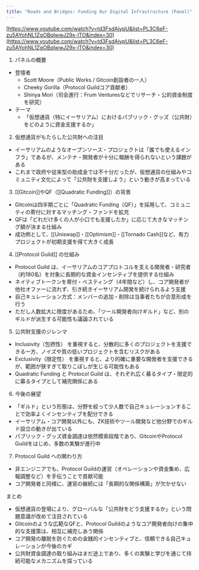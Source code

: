 ```yaml
---
title: "Roads and Bridges: Funding Our Digital Infrastructure (Panel)"
---
```


[https://www.youtube.com/watch?v=td3FsdAjypU&list=PL3C6eF-zu5AYohNL1ZgOBqlwwJ29x-lTO&index=30](https://www.youtube.com/watch?v=td3FsdAjypU&list=PL3C6eF-zu5AYohNL1ZgOBqlwwJ29x-lTO&index=30)

1. パネルの概要
- 登壇者
    - Scott Moore（Public Works / Gitcoin創設者の一人）
    - Cheeky Gorilla（Protocol Guildコア貢献者）
    - Shinya Mori（司会進行：Frum Venturesなどでリサーチ・公的資金制度を研究）
- テーマ
    - 「仮想通貨（特にイーサリアム）におけるパブリック・グッズ（公共財）をどのように資金支援するか」

2. 仮想通貨がもたらした公共財への注目
- イーサリアムのようなオープンソース・プロジェクトは「誰でも使えるインフラ」であるが、メンテナ・開発者が十分に報酬を得られないという課題がある
- これまで政府や従来型の助成金では不十分だったが、仮想通貨の仕組みやコミュニティ文化によって「公共財を支援しよう」という動きが高まっている

3. [[Gitcoin]]やQF（[[Quadratic Funding]]）の背景
- Gitcoinは四半期ごとに「Quadratic Funding（QF）」を採用して、コミュニティの寄付に対するマッチング・ファンドを拡充
- QFは「どれだけ多くの人が小口でも支援したか」に応じて大きなマッチング額が決まる仕組み
- 成功例として、[[Uniswap]]・[[Optimism]]・[[Tornado Cash]]など、有力プロジェクトが初期支援を得て大きく成長

4. [[Protocol Guild]] の仕組み
- Protocol Guild は、イーサリアムのコアプロトコルを支える開発者・研究者（約180名）を対象に長期的な資金インセンティブを提供する仕組み
- ネイティブトークンを寄付・ベスティング（4年間など）し、コア開発者が他社オファーに流れず、引き続きイーサリアム開発を続けられるよう支援
- 自己キュレーション方式：メンバーの追加・削除は当事者たちが合意形成を行う
- ただし人数拡大に限度があるため、「ツール開発者向けギルド」など、別のギルドが派生する可能性も議論されている

5. 公共財支援のジレンマ
- Inclusivity（包摂性） を重視すると、分散的に多くのプロジェクトを支援できる一方、ノイズや質の低いプロジェクトを含むリスクがある
- Exclusivity（限定性） を重視すると、より的確に重要な開発者を支援できるが、範囲が狭すぎて取りこぼしが生じる可能性もある
- Quadratic Funding と Protocol Guild は、それぞれ広く募るタイプ・限定的に募るタイプとして補完関係にある

6. 今後の展望
- 「ギルド」という形態は、分野を絞って少人数で自己キュレーションすることで効率よくインセンティブを配分できる
- イーサリアム・コア開発以外にも、ZK技術やツール開発など他分野でのギルド設立の動きが出ている
- パブリック・グッズ資金調達は依然模索段階であり、GitcoinやProtocol Guildをはじめ、多数の実験が進行中

7. Protocol Guild への関わり方
- 非エンジニアでも、Protocol Guildの運営（オペレーションや資金集め、広報調整など）を手伝うことで貢献可能
- コア開発者と同様に、運営の継続には「長期的な関係構築」が欠かせない

まとめ
- 仮想通貨の登場により、グローバルな「公共財をどう支援するか」という問題意識が改めて注目されている
- Gitcoinのような広範なQFと、Protocol Guildのようなコア開発者向けの集中的な支援策は、相互に補完しあう関係
- コア開発の離脱を防ぐための金銭的インセンティブと、信頼できる自己キュレーションが今後のカギ
- 公共財資金調達の取り組みはまだ途上であり、多くの実験と学びを通じて持続可能なメカニズムを探っている
